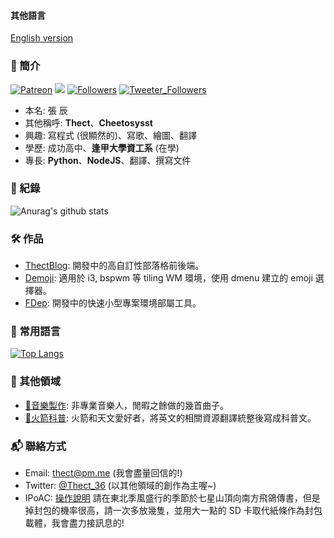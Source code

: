 #### 其他語言
[English version](https://github.com/cheetosysst/cheetosysst/blob/master/README_EN.md)

### 🤔 簡介
[![Patreon](https://img.shields.io/endpoint.svg?url=https://patreonbadge.herokuapp.com/thect/pledges&style=flat-square)](https://www.patreon.com/thect)
<img src="https://img.shields.io/liberapay/patrons/Thect.svg?logo=liberapay&style=flat-square">
[![Followers](https://img.shields.io/github/followers/cheetosysst?style=flat-square)](https://github.com/cheetosysst)
[![Tweeter_Followers](https://img.shields.io/twitter/follow/Thect_36?style=flat-square)](https://twitter.com/Thect_36)  

- 本名: 張 辰
- 其他稱呼: **Thect**、**Cheetosysst**
- 興趣: 寫程式 (很顯然的)、寫歌、繪圖、翻譯
- 學歷: 成功高中、**逢甲大學資工系** (在學)
- 專長: **Python**、**NodeJS**、翻譯、撰寫文件

### 🔗 紀錄
![Anurag's github stats](https://github-readme-stats.vercel.app/api?username=cheetosysst&count_private=true&show_icons=true&bg_color=222629&icon_color=6b6e70&text_color=86c232&title_color=61892f&hide_title=true&include_all_commits=true)  

### 🛠 作品
- [ThectBlog](https://github.com/cheetosysst/ThectBlog): 
開發中的高自訂性部落格前後端。
- [Demoji](https://github.com/cheetosysst/demoji):
適用於 i3, bspwm 等 tiling WM 環境，使用 dmenu 建立的 emoji 選擇器。
- [FDep](https://github.com/cheetosysst/FDep):
開發中的快速小型專案環境部屬工具。

### 🔨 常用語言
[![Top Langs](https://github-readme-stats.vercel.app/api/top-langs/?username=cheetosysst&layout=compact&hide=html&bg_color=222629&icon_color=6b6e70&text_color=86c232&title_color=86c232)](https://github.com/anuraghazra/github-readme-stats)

### 🎨 其他領域
- [🎵音樂製作](https://www.youtube.com/thect): 非專業音樂人，閒暇之餘做的幾首曲子。
- [🚀火箭科普](https://hackmd.io/@Thect): 火箭和天文愛好者，將英文的相關資源翻譯統整後寫成科普文。

### 📬 聯絡方式
- Email: [thect@pm.me](mailto:thect@pm.me) (我會盡量回信的!)
- Twitter: [@Thect_36](https://twitter.com/Thect_36) (以其他領域的創作為主喔~)
- IPoAC: [操作說明](https://zh.wikipedia.org/wiki/%E4%BB%A5%E9%B8%9F%E7%B1%BB%E4%B8%BA%E8%BD%BD%E4%BD%93%E7%9A%84%E7%BD%91%E9%99%85%E5%8D%8F%E8%AE%AE) 請在東北季風盛行的季節於七星山頂向南方飛鴿傳書，但是掉封包的機率很高，請一次多放幾隻，並用大一點的 SD 卡取代紙條作為封包載體，我會盡力接訊息的!

